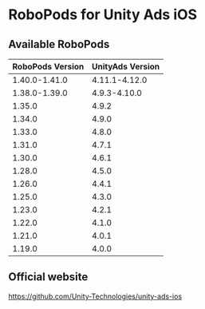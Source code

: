 # RoboPods for Unity Ads iOS

## Available RoboPods

| RoboPods Version | UnityAds Version |
|------------------|------------------|
| 1.40.0-1.41.0    | 4.11.1-4.12.0    |
| 1.38.0-1.39.0    | 4.9.3-4.10.0     |
| 1.35.0           | 4.9.2            |
| 1.34.0           | 4.9.0            |
| 1.33.0           | 4.8.0            |
| 1.31.0           | 4.7.1            |
| 1.30.0           | 4.6.1            |
| 1.28.0           | 4.5.0            |
| 1.26.0           | 4.4.1            |
| 1.25.0           | 4.3.0            |
| 1.23.0           | 4.2.1            |
| 1.22.0           | 4.1.0            |
| 1.21.0           | 4.0.1            |
| 1.19.0           | 4.0.0            |

## Official website
https://github.com/Unity-Technologies/unity-ads-ios
